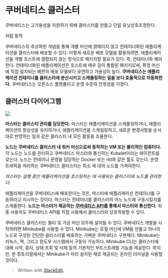 # 쿠버네티스 클러스터

쿠버네티스는 고가용성을 지원하기 위해 클러스터를 만들고 단일 유닛상호조정한다.

처럼 동작 

쿠버네티스의 추상화된 개념을 통해 개별 머신에 얽매이지 않고 컨테이너화된 애플리케이션을 클러스터에 배포할 수 있다. 이렇게 새로운 배포 모델을 활용하려면, 애플리케이션을 개별 호스트에 결합되지 않는 방식으로 패키지할 필요가 있다. 즉, 컨테이너화 해야 한다. 컨테이너화된 애플리케이션은 호스트에 매우 깊이 통합된 패키지로써, 특정 머신에 직접 설치되는 예전의 배포 모델보다 유연하고 가용성이 높다.  **쿠버네티스는 애플리케이션 컨테이너를 클러스터에 분산시키고 스케줄링하는 일을 보다 효율적으로 자동화한다.**  쿠버네티스는 오픈소스 플랫폼이고 운영 수준의 안정성을 가졌다.



## 클러스터 다이어그램

![](https://d33wubrfki0l68.cloudfront.net/99d9808dcbf2880a996ed50d308a186b5900cec9/40b94/docs/tutorials/kubernetes-basics/public/images/module_01_cluster.svg)

  

**마스터는 클러스터 관리를 담당한다.**  마스터는 애플리케이션을 스케줄링하거나, 애플리케이션의 항상성을 유지하거나, 애플리케이션을 스케일링하고, 새로운 변경사항을 순서대로 반영하는 일과 같은 클러스터 내 모든 활동을 조율한다.

**노드는 쿠버네티스 클러스터 내 워커 머신으로써 동작하는 VM 또는 물리적인 컴퓨터다.**  각 노드는 노드를 관리하고 쿠버네티스 마스터와 통신하는 Kubelet이라는 에이전트를 갖는다. 노드는 컨테이너 운영을 담당하는 Docker 또는 rkt와 같은 툴도 갖는다. 운영 트래픽을 처리하는 쿠버네티스 클러스터는 최소 세 대의 노드를 가져야한다.

_마스터는 실행 중인 애플리케이션을 호스팅하는 데 사용되는 클러스터와 노드를 관리한다._

애플리케이션을 쿠버네티스에 배포한다는 것은, 마스터에 애플리케이션 컨테이너를 구동하라고 지시하는 것이다. 마스터는 컨테이너를 클러스터의 어느 노드에 구동시킬지를 스케줄한다.  **노드는 마스터가 제공하는  [쿠버네티스 API](https://kubernetes.io/docs/concepts/overview/kubernetes-api/)를 통해서 마스터와 통신한다.**  최종 사용자도 쿠버네티스 API를 직접 사용해서 클러스터와 상호작용할 수 있다.

쿠버네티스 클러스터는 물리 및 가상 머신 모두에 설치될 수 있다. 쿠버네티스 개발을 시작하려면 Minikube를 사용할 수 있다. Minikube는 로컬 머신에 VM을 만들고 하나의 노드로 구성된 간단한 클러스터를 배포하는 가벼운 쿠버네티스 구현체다. Minikube는 리눅스, 맥, 그리고 윈도우 시스템에서 구동이 가능하다. Minikube CLI는 클러스터에 대해 시작, 중지, 상태 조회 및 삭제 등의 기본적인 부트스트래핑 기능을 제공한다. 하지만, 본 튜토리얼에서는 Minikube가 미리 설치된 채로 제공되는 온라인 터미널을 사용할 것이다.


> Written with [StackEdit](https://stackedit.io/).
<!--stackedit_data:
eyJoaXN0b3J5IjpbNjA0ODMxMTQ3XX0=
-->